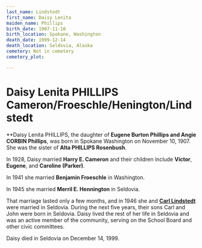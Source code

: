 ```yaml
---
last_name: Lindstedt
first_name: Daisy Lenita
maiden_name: Phillips
birth_date: 1907-11-10
birth_location: Spokane, Washington
death_date: 1999-12-14
death_location: Seldovia, Alaska
cemetery: Not in cemetery
cemetery_plot: 

---
```

# Daisy Lenita PHILLIPS Cameron/Froeschle/Henington/Lindstedt 

**Daisy Lenita PHILLIPS, the daughter of **Eugene Burton Phillips and Angie CORBIN Phillips**, was born in Spokane Washington on November 10, 1907. She was the sister of **Alta PHILLIPS Rosenbush**.

In 1928, Daisy married **Harry E. Cameron** and their children include **Victor**, **Eugene**, and **Caroline (Parker)**.

In 1941 she married **Benjamin Froeschle** in Washington. 

In 1945 she married **Merril E. Hennington** in Seldovia.  

That marriage lasted only a few months, and in 1946 she and [**Carl Lindstedt**](./Lindstedt_Carl_Gosta_Sr.md) were married in Seldovia. During the next five years, their sons Carl and John were born in Seldovia. Daisy lived the rest of her life in Seldovia and was an active member of the community, serving on the School Board and other civic committees.

Daisy died in Seldovia on December 14, 1999.


